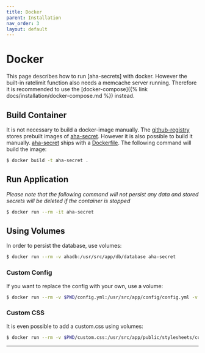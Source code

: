 ```yaml
---
title: Docker
parent: Installation
nav_order: 3
layout: default
---
```


# Docker

This page describes how to run [aha-secrets] with docker. However the built-in ratelimit function also
needs a memcache server running. Therefore it is recommended to use the [docker-compose]({% link docs/installation/docker-compose.md %}) 
instead.

## Build Container

It is not necessary to build a docker-image manually. The [github-registry](https://github.com/aha-oida/aha-secret/pkgs/container/aha-secret)
stores prebuilt images of [aha-secret]. However it is also possible to build it manually.
[aha-secret] ships with a [Dockerfile]. The following command will build the image:

```bash
$ docker build -t aha-secret .
```

## Run Application

*Please note that the following command will not persist any data and stored secrets will be deleted if the container is stopped*

```bash
$ docker run --rm -it aha-secret
```

## Using Volumes

In order to persist the database, use volumes:

```bash
$ docker run --rm -v ahadb:/usr/src/app/db/database aha-secret
```

### Custom Config

If you want to replace the config with your own, use a volume:

```bash
$ docker run --rm -v $PWD/config.yml:/usr/src/app/config/config.yml -v ahadb:/usr/src/app/db/database aha-secret
```

### Custom CSS

It is even possible to add a custom.css using volumes:

```bash
$ docker run --rm -v $PWD/custom.css:/usr/src/app/public/stylesheets/custom.css -v ahadb:/usr/src/app/db/database aha-secret
```


----


[aha-secret]: https://github.com/aha-oida/aha-secret
[Dockerfile]: https://github.com/aha-oida/aha-secret/Dockerfile
[docker-image]: https://github.com/aha-oida/aha-secret/pkgs/container/aha-secret

